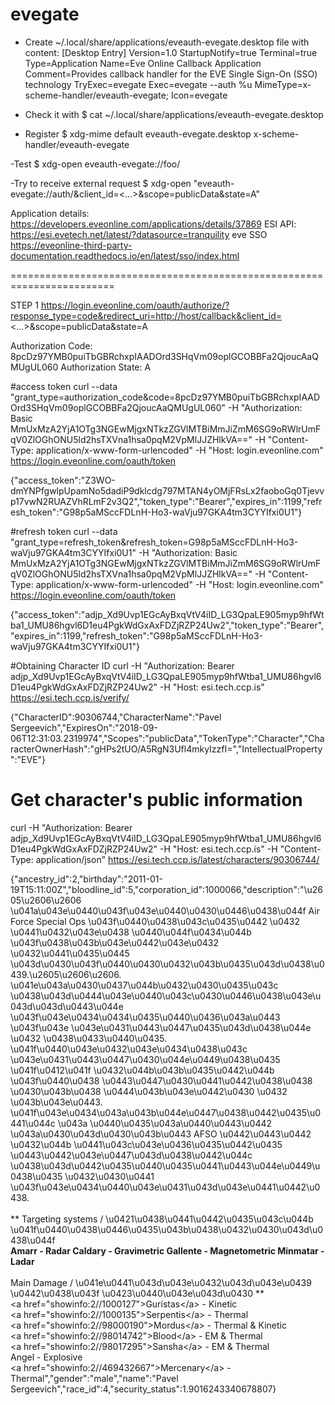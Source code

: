 # evegate



- Create ~/.local/share/applications/eveauth-evegate.desktop file with content:
[Desktop Entry]
Version=1.0
StartupNotify=true
Terminal=true
Type=Application
Name=Eve Online Callback Application
Comment=Provides callback handler for the EVE Single Sign-On (SSO) technology
TryExec=evegate
Exec=evegate --auth %u
MimeType=x-scheme-handler/eveauth-evegate;
Icon=evegate

- Check it with
$ cat ~/.local/share/applications/eveauth-evegate.desktop

- Register 
$ xdg-mime default eveauth-evegate.desktop  x-scheme-handler/eveauth-evegate

-Test 
$ xdg-open eveauth-evegate://foo/

-Try to receive external request
$ xdg-open "eveauth-evegate://auth/&client_id=<...>&scope=publicData&state=A"

Application details: https://developers.eveonline.com/applications/details/37869
ESI API: https://esi.evetech.net/latest/?datasource=tranquility
eve SSO https://eveonline-third-party-documentation.readthedocs.io/en/latest/sso/index.html


========================================================================

STEP 1
https://login.eveonline.com/oauth/authorize/?response_type=code&redirect_uri=http://host/callback&client_id=<...>&scope=publicData&state=A

Authorization Code: 8pcDz97YMB0puiTbGBRchxpIAADOrd3SHqVm09oplGCOBBFa2QjoucAaQMUgUL060
Authorization State: A


#access token
curl --data "grant_type=authorization_code&code=8pcDz97YMB0puiTbGBRchxpIAADOrd3SHqVm09oplGCOBBFa2QjoucAaQMUgUL060" -H "Authorization: Basic MmUxMzA2YjA1OTg3NGEwMjgxNTkzZGVlMTBiMmJiZmM6SG9oRWlrUmFqV0ZlOGhONU5ld2hsTXVna1hsa0pqM2VpMlJJZHlkVA==" -H "Content-Type: application/x-www-form-urlencoded" -H "Host: login.eveonline.com" https://login.eveonline.com/oauth/token

{"access_token":"Z3WO-dmYNPfgwlpUpamNo5dadiP9dklcdg797MTAN4yOMjFRsLx2faoboGq0Tjevvp17vwN2RUAZVhRLmF2v3Q2","token_type":"Bearer","expires_in":1199,"refresh_token":"G98p5aMSccFDLnH-Ho3-waVju97GKA4tm3CYYIfxi0U1"}

#refresh token
curl --data "grant_type=refresh_token&refresh_token=G98p5aMSccFDLnH-Ho3-waVju97GKA4tm3CYYIfxi0U1" -H "Authorization: Basic MmUxMzA2YjA1OTg3NGEwMjgxNTkzZGVlMTBiMmJiZmM6SG9oRWlrUmFqV0ZlOGhONU5ld2hsTXVna1hsa0pqM2VpMlJJZHlkVA==" -H "Content-Type: application/x-www-form-urlencoded" -H "Host: login.eveonline.com" https://login.eveonline.com/oauth/token

{"access_token":"adjp_Xd9Uvp1EGcAyBxqVtV4iID_LG3QpaLE905myp9hfWtba1_UMU86hgvl6D1eu4PgkWdGxAxFDZjRZP24Uw2","token_type":"Bearer","expires_in":1199,"refresh_token":"G98p5aMSccFDLnH-Ho3-waVju97GKA4tm3CYYIfxi0U1"}


#Obtaining Character ID
curl -H "Authorization: Bearer adjp_Xd9Uvp1EGcAyBxqVtV4iID_LG3QpaLE905myp9hfWtba1_UMU86hgvl6D1eu4PgkWdGxAxFDZjRZP24Uw2" -H "Host: esi.tech.ccp.is" https://esi.tech.ccp.is/verify/

{"CharacterID":90306744,"CharacterName":"Pavel Sergeevich","ExpiresOn":"2018-09-06T12:31:03.2319974","Scopes":"publicData","TokenType":"Character","CharacterOwnerHash":"gHPs2tUO/A5RgN3Ufl4mkyIzzfI=","IntellectualProperty":"EVE"}

 
# Get character's public information
curl -H "Authorization: Bearer adjp_Xd9Uvp1EGcAyBxqVtV4iID_LG3QpaLE905myp9hfWtba1_UMU86hgvl6D1eu4PgkWdGxAxFDZjRZP24Uw2" -H "Host: esi.tech.ccp.is" -H "Content-Type: application/json" https://esi.tech.ccp.is/latest/characters/90306744/ 

{"ancestry_id":2,"birthday":"2011-01-19T15:11:00Z","bloodline_id":5,"corporation_id":1000066,"description":"\u2605\u2606\u2606 \u041a\u043e\u0440\u043f\u043e\u0440\u0430\u0446\u0438\u044f Air Force Special Ops \u043f\u0440\u0438\u043c\u0435\u0442 \u0432 \u0441\u0432\u043e\u0438 \u0440\u044f\u0434\u044b \u043f\u0438\u043b\u043e\u0442\u043e\u0432 \u0432\u0441\u0435\u0445 \u043d\u0430\u043f\u0440\u0430\u0432\u043b\u0435\u043d\u0438\u0439.\u2605\u2606\u2606.<br>\u041e\u043a\u0430\u0437\u044b\u0432\u0430\u0435\u043c \u0438\u043d\u0444\u043e\u0440\u043c\u0430\u0446\u0438\u043e\u043d\u043d\u0443\u044e \u043f\u043e\u0434\u0434\u0435\u0440\u0436\u043a\u0443 \u043f\u043e \u043e\u0431\u0443\u0447\u0435\u043d\u0438\u044e \u0432 \u0438\u0433\u0440\u0435.<br>\u041f\u0440\u043e\u0432\u043e\u0434\u0438\u043c \u043e\u0431\u0443\u0447\u0430\u044e\u0449\u0438\u0435 \u041f\u0412\u041f \u0432\u044b\u043b\u0435\u0442\u044b \u043f\u0440\u0438 \u0443\u0447\u0430\u0441\u0442\u0438\u0438 \u0430\u043b\u0438 \u0444\u043b\u043e\u0442\u0430 \u0432 \u043b\u043e\u0443.<br>\u041f\u043e\u0434\u043a\u043b\u044e\u0447\u0438\u0442\u0435\u0441\u044c \u043a \u0440\u0435\u043a\u0440\u0443\u0442 \u043a\u0430\u043d\u0430\u043b\u0443 AFSO \u0442\u0443\u0442 \u0432\u044b \u0441\u043c\u043e\u0436\u0435\u0442\u0435 \u0443\u0442\u043e\u0447\u043d\u0438\u0442\u044c \u0438\u043d\u0442\u0435\u0440\u0435\u0441\u0443\u044e\u0449\u0438\u0435 \u0432\u0430\u0441 \u043f\u043e\u0434\u0440\u043e\u0431\u043d\u043e\u0441\u0442\u0438.<br><br>** Targeting systems \/ \u0421\u0438\u0441\u0442\u0435\u043c\u044b \u041f\u0440\u0438\u0446\u0435\u043b\u0438\u0432\u0430\u043d\u0438\u044f **<br>Amarr - Radar    Caldary - Gravimetric     Gallente - Magnetometric   Minmatar - Ladar<br><br>** Main Damage \/ \u041e\u0441\u043d\u043e\u0432\u043d\u043e\u0439 \u0442\u0438\u043f \u0423\u0440\u043e\u043d\u0430 **<br><a href=\"showinfo:2\/\/1000127\">Guristas<\/a>      - Kinetic<br><a href=\"showinfo:2\/\/1000135\">Serpentis<\/a>     - Thermal<br><a href=\"showinfo:2\/\/98000190\">Mordus<\/a>        - Thermal &amp; Kinetic<br><a href=\"showinfo:2\/\/98014742\">Blood<\/a>          - EM &amp; Thermal<br><a href=\"showinfo:2\/\/98017295\">Sansha<\/a>        - EM &amp; Thermal<br>Angel          - Explosive<br><a href=\"showinfo:2\/\/469432667\">Mercenary<\/a>   - Thermal","gender":"male","name":"Pavel Sergeevich","race_id":4,"security_status":1.9016243340678807}

